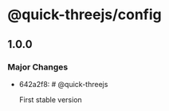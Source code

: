 # @quick-threejs/config

## 1.0.0

### Major Changes

- 642a2f8: # @quick-threejs

  First stable version
